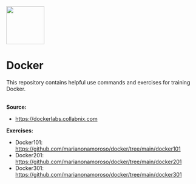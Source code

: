 <img src="https://cdn.iconscout.com/icon/free/png-256/docker-2752207-2285024.png" width=100 height="100"/>
<h1>Docker</h1>
This repository contains helpful use commands and exercises for training Docker.<br><br>

<b>Source:</b><br> 

- https://dockerlabs.collabnix.com

<b>Exercises:</b><br> 

- Docker101: https://github.com/marianonamoroso/docker/tree/main/docker101
- Docker201: https://github.com/marianonamoroso/docker/tree/main/docker201
- Docker301: https://github.com/marianonamoroso/docker/tree/main/docker301